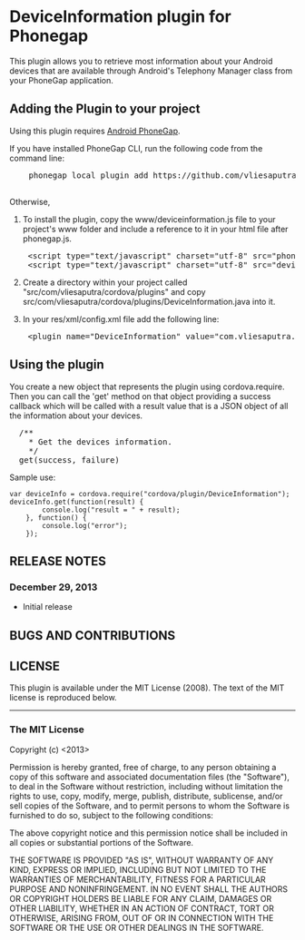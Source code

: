 # DeviceInformation plugin for Phonegap #

This plugin allows you to retrieve most information about your Android devices that are available through Android's Telephony Manager class from your PhoneGap application.

## Adding the Plugin to your project ##

Using this plugin requires [Android PhoneGap](https://github.com/apache/incubator-cordova-android).

If you have installed PhoneGap CLI, run the following code from the command line:
   <pre>
    phonegap local plugin add https://github.com/vliesaputra/DeviceInformationPlugin
   </pre>

Otherwise,

1. To install the plugin, copy the www/deviceinformation.js file to your project's www folder and include a reference to it in your html file after phonegap.js.
   <pre>
    &lt;script type="text/javascript" charset="utf-8" src="phonegap.js"&gt;&lt;/script&gt;
    &lt;script type="text/javascript" charset="utf-8" src="deviceinformation.js"&gt;&lt;/script&gt;
   </pre>

2. Create a directory within your project called "src/com/vliesaputra/cordova/plugins" and copy src/com/vliesaputra/cordova/plugins/DeviceInformation.java into it.

3. In your res/xml/config.xml file add the following line:
   <pre>
    &lt;plugin name="DeviceInformation" value="com.vliesaputra.cordova.plugins.DeviceInformation"/&gt;
   </pre>


## Using the plugin ##

You create a new object that represents the plugin using cordova.require. Then you can call the 'get' method on that object providing a success callback which will be called with a result value that is a JSON object of all the information about your devices.

<pre>
  /**
    * Get the devices information.
    */
  get(success, failure)
</pre>

Sample use:

    var deviceInfo = cordova.require("cordova/plugin/DeviceInformation");
    deviceInfo.get(function(result) {
            console.log("result = " + result);
        }, function() {
            console.log("error");
        });
    

## RELEASE NOTES ##

### December 29, 2013 ###

* Initial release


## BUGS AND CONTRIBUTIONS ##


## LICENSE ##

This plugin is available under the MIT License (2008). 
The text of the MIT license is reproduced below. 

---

### The MIT License

Copyright (c) <2013> <Veronica Liesaputra>

 Permission is hereby granted, free of charge, to any person obtaining a copy
 of this software and associated documentation files (the "Software"), to deal
 in the Software without restriction, including without limitation the rights
 to use, copy, modify, merge, publish, distribute, sublicense, and/or sell
 copies of the Software, and to permit persons to whom the Software is
 furnished to do so, subject to the following conditions:

 The above copyright notice and this permission notice shall be included in
 all copies or substantial portions of the Software.

 THE SOFTWARE IS PROVIDED "AS IS", WITHOUT WARRANTY OF ANY KIND, EXPRESS OR
 IMPLIED, INCLUDING BUT NOT LIMITED TO THE WARRANTIES OF MERCHANTABILITY,
 FITNESS FOR A PARTICULAR PURPOSE AND NONINFRINGEMENT. IN NO EVENT SHALL THE
 AUTHORS OR COPYRIGHT HOLDERS BE LIABLE FOR ANY CLAIM, DAMAGES OR OTHER
 LIABILITY, WHETHER IN AN ACTION OF CONTRACT, TORT OR OTHERWISE, ARISING FROM,
 OUT OF OR IN CONNECTION WITH THE SOFTWARE OR THE USE OR OTHER DEALINGS IN
 THE SOFTWARE.
 
